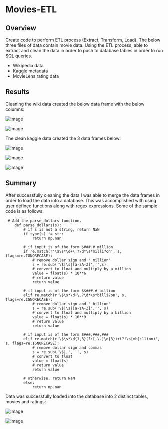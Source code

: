 # Movies-ETL
## Overview
Create code to perform ETL process (Extract, Transform, Load). The below three files of data contain movie data.
Using the ETL process, able to extract and clean the data in order to push to database tables in order to run SQL queries.
- Wikipedia data
- Kaggle metadata
- MovieLens rating data

## Results
Cleaning the wiki data created the below data frame with the below columns:

![image](https://user-images.githubusercontent.com/90691846/140616280-7a5494d7-e9e5-4653-86aa-ad964992233e.png)

![image](https://user-images.githubusercontent.com/90691846/140616298-a4e0fb95-dd5d-4113-986e-0be912ce1277.png)

The clean kaggle data created the 3 data frames below:

![image](https://user-images.githubusercontent.com/90691846/140616339-84d28d7e-ced0-4f6b-8eb5-436ae97337f8.png)

![image](https://user-images.githubusercontent.com/90691846/140616353-f86e75c5-281f-40a7-91d9-39e817c2cdcd.png)

![image](https://user-images.githubusercontent.com/90691846/140616370-98c56f44-0e2d-4e61-a8c1-f1034bd46673.png)

## Summary
After successfully cleaning the data I was able to merge the data frames in order to load the data into a database.
This was accomplished with using user defined functions along with regex expressions. Some of the sample code is as
follows:

```
 # Add the parse_dollars function.
    def parse_dollars(s):
        # if s is not a string, return NaN
        if type(s) != str:
            return np.nan
    
        # if input is of the form $###.# million
        if re.match(r'\$\s*\d+\.?\d*\s*milli?on', s, flags=re.IGNORECASE):
            # remove dollar sign and " million"
            s = re.sub('\$|\s|[a-zA-Z]','',s)
            # convert to float and multiply by a million
            value = float(s) * 10**6
            # return value
            return value
    
        # if input is of the form $$###.# billion
        elif re.match(r'\$\s*\d+\.?\d*\s*billi?on', s, flags=re.IGNORECASE):
            # remove dollar sign and " billion"
            s = re.sub('\$|\s|[a-zA-Z]','', s)
            # convert to float and multiply by a billion
            value = float(s) * 10**9
            # return value
            return value
    
        # if input is of the form $###,###,###
        elif re.match(r'\$\s*\d{1,3}(?:[,\.]\d{3})+(?!\s[mb]illion)', s, flags=re.IGNORECASE):    
            # remove dollar sign and commas
            s = re.sub('\$|,', '', s)
            # convert to float
            value = float(s)
            # return value
            return value
        
        # otherwise, return NaN
        else:
            return np.nan
```

Data was successfully loaded into the database into 2 distinct tables, movies and ratings:

![image](https://user-images.githubusercontent.com/90691846/140616818-a10979ce-2e55-42d9-b09e-b9a879900f5e.png)

![image](https://user-images.githubusercontent.com/90691846/140616834-38fcfa45-f8ad-498b-b1ca-7f82847f1553.png)

